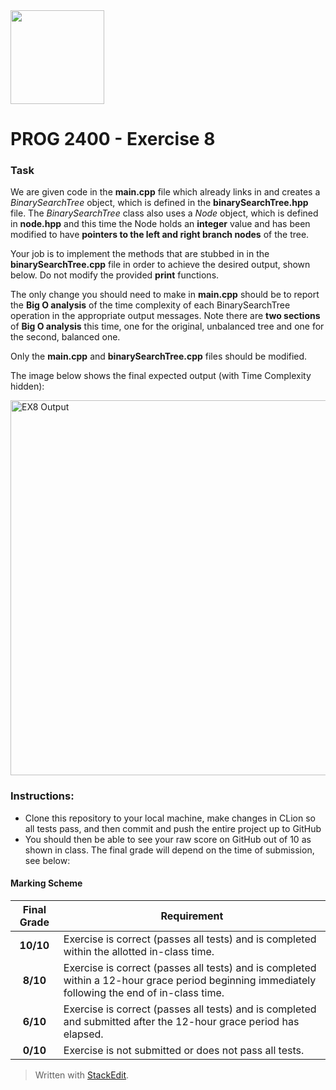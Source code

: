 <img width="150px" src="https://www.nscc.ca/img/aboutnscc/visual-identity-guidelines/artwork/nscc-jpeg.jpg" >

# PROG 2400 - Exercise 8


### Task
We  are given code in the **main.cpp** file which already links in and creates a *BinarySearchTree* object, which is defined in the **binarySearchTree.hpp** file. The *BinarySearchTree* class also uses a *Node* object, which is defined in **node.hpp** and this time the Node holds an **integer** value and has been modified to have **pointers to the left and right branch nodes** of the tree.

Your job is to implement the methods that are stubbed in in the **binarySearchTree.cpp** file in order to achieve the desired output, shown below. Do not modify the provided **print** functions.

The only change you should need to make in **main.cpp** should be to report the **Big O analysis** of the time complexity of each BinarySearchTree operation in the appropriate output messages. Note there are **two sections** of **Big O analysis** this time, one for the original, unbalanced tree and one for the second, balanced one.

Only the **main.cpp** and **binarySearchTree.cpp** files should be modified.
  
The image below shows the final expected output (with Time Complexity hidden):

<img width="600px" src="https://prog2400.netlify.app/ex8-output.png" alt="EX8 Output">

### Instructions:
-   Clone this repository to your local machine, make changes in CLion so all tests pass, and then commit and push the entire project up to GitHub
-   You should then be able to see your raw score on GitHub out of 10 as shown in class. The final grade will depend on the time of submission, see below:

#### Marking Scheme
Final Grade | Requirement
:---: | ---
|**10/10** | Exercise is correct (passes all tests) and is completed within the allotted in-class time.
|**8/10** | Exercise is correct (passes all tests) and is completed within a 12-hour grace period beginning immediately following the end of in-class time.
|**6/10** | Exercise is correct (passes all tests) and is completed and submitted after the 12-hour grace period has elapsed.
|**0/10** | Exercise is not submitted or does not pass all tests.

> Written with [StackEdit](https://stackedit.io/).

